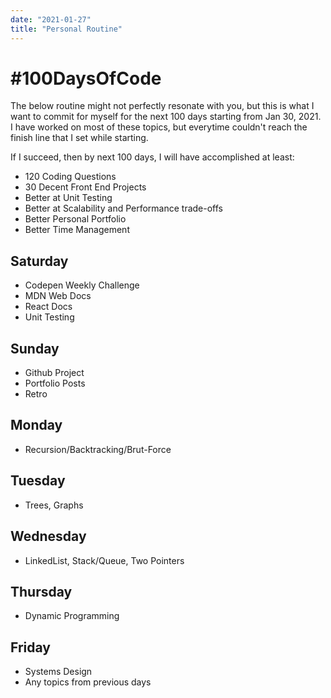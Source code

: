```yaml
---
date: "2021-01-27"
title: "Personal Routine"
---
```


# #100DaysOfCode

The below routine might not perfectly resonate with you, but this is what I want to commit for myself for the next 100 days starting from Jan 30, 2021. I have worked on most of these topics, but everytime couldn't reach the finish line that I set while starting.

If I succeed, then by next 100 days, I will have accomplished at least:
- 120 Coding Questions
- 30 Decent Front End Projects
- Better at Unit Testing
- Better at Scalability and Performance trade-offs
- Better Personal Portfolio
- Better Time Management

## Saturday
- Codepen Weekly Challenge
- MDN Web Docs
- React Docs
- Unit Testing

## Sunday
- Github Project
- Portfolio Posts
- Retro

## Monday
- Recursion/Backtracking/Brut-Force

## Tuesday
- Trees, Graphs

## Wednesday
- LinkedList, Stack/Queue, Two Pointers

## Thursday
- Dynamic Programming

## Friday
- Systems Design
- Any topics from previous days